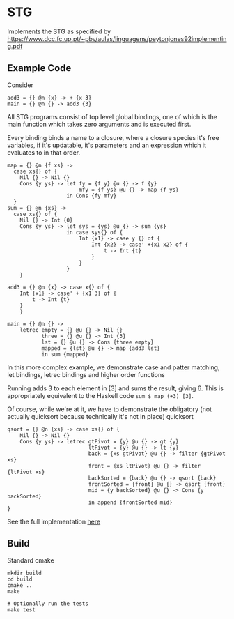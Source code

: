 # STG

Implements the STG as specified by https://www.dcc.fc.up.pt/~pbv/aulas/linguagens/peytonjones92implementing.pdf

## Example Code
Consider
```
add3 = {} @n {x} -> + {x 3}
main = {} @n {} -> add3 {3}
```

All STG programs consist of top level global bindings, one of which is the main
function which takes zero arguments and is executed first.

Every binding binds a name to a closure, where a closure species it's free
variables, if it's updatable, it's parameters and an expression which it
evaluates to in that order.

```
map = {} @n {f xs} ->
  case xs{} of {
    Nil {} -> Nil {}
    Cons {y ys} -> let fy = {f y} @u {} -> f {y}
                       mfy = {f ys} @u {} -> map {f ys}
                   in Cons {fy mfy}
  }
sum = {} @n {xs} ->
  case xs{} of {
    Nil {} -> Int {0}
    Cons {y ys} -> let sys = {ys} @u {} -> sum {ys}
                   in case sys{} of {
                       Int {x1} -> case y {} of {
                           Int {x2} -> case' +{x1 x2} of {
                               t -> Int {t}
                           }
                       }
                   }
    }

add3 = {} @n {x} -> case x{} of {
    Int {x1} -> case' + {x1 3} of {
        t -> Int {t}
    }
    }

main = {} @n {} ->
    letrec empty = {} @u {} -> Nil {}
           three = {} @u {} -> Int {3}
           lst = {} @u {} -> Cons {three empty}
           mapped = {lst} @u {} -> map {add3 lst}
           in sum {mapped}
```
In this more complex example, we demonstrate case and patter matching, let
bindings, letrec bindings and higher order functions

Running adds 3 to each element in [3] and sums the result, giving 6. This is
appropriately equivalent to the Haskell code `sum $ map (+3) [3]`.

Of course, while we're at it, we have to demonstrate the obligatory (not
actually quicksort because technically it's not in place) quicksort
```
qsort = {} @n {xs} -> case xs{} of {
    Nil {} -> Nil {}
    Cons {y ys} -> letrec gtPivot = {y} @u {} -> gt {y}
                          ltPivot = {y} @u {} -> lt {y}
                          back = {xs gtPivot} @u {} -> filter {gtPivot xs}
                          front = {xs ltPivot} @u {} -> filter {ltPivot xs}
                          backSorted = {back} @u {} -> qsort {back}
                          frontSorted = {front} @u {} -> qsort {front}
                          mid = {y backSorted} @u {} -> Cons {y backSorted}
                          in append {frontSorted mid}
}
```

See the full implementation [here](test/sort.stg)

## Build
Standard cmake
```
mkdir build
cd build
cmake ..
make

# Optionally run the tests
make test
```
